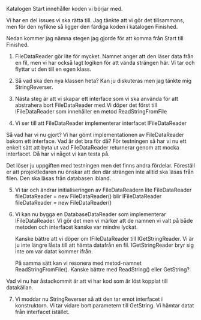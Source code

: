 ﻿Katalogen Start innehåller koden vi börjar med.

Vi har en del issues vi ska rätta till. Jag tänkte att vi gör det tillsammans, men för den nyfikne 
så ligger den färdiga koden i katalogen Finished.

Nedan kommer jag nämna stegen jag gjorde för att komma från Start till Finished.

1.	FileDataReader gör lite för mycket. Namnet anger att den läser data från en fil, men vi har också
	lagt logiken för att vända strängen här. Vi tar och flyttar ut den till en egen klass.

2.	Så vad ska den nya klassen heta? Kan ju diskuteras men jag tänkte mig StringReverser.

3.	Nästa steg är att vi skapar ett interface som vi ska använda för att abstrahera bort 
	FileDataReader med.Vi döper det först till IFileDataReader som innehåller en metod ReadStringFromFile

4.	Vi ser till att FileDataReader implementerar interfacet IFileDataReader


Så vad har vi nu gjort? Vi har gömt implementationen av FileDataReader bakom ett interface.
Vad är det bra för då? För testningen så har vi nu ett enkelt sätt att byta ut vad FileDataReader
returnerar genom att mocka interfacet. Då har vi något vi kan testa på.

Det löser ju uppgiften med testningen men det finns andra fördelar. Föreställ er att projektledaren 
nu önskar att den där strängen inte alltid ska läsas från filen. Den ska läsas från databasen ibland.

5.	Vi tar och ändrar initialiseringen av FileDataReadern lite
		FileDataReader fileDataReader = new FileDataReader() blir
		IFileDataReader fileDataReader = new FileDataReader()

6.	Vi kan nu bygga en DatabaseDataReader som implementerar IFileDataReader. Vi gör det men vi 
	märker att de namnen vi valt på både metoden och interfacet kanske var mindre lyckat.

	Kanske bättre att vi döper om IFileDataReader till IGetStringReader. Vi är ju inte längre låsta till 
	att hämta datafrån en fil. IGetStringReader bryr sig inte om var datat kommer ifrån.

	På samma sätt kan vi resonera med metod-namnet ReadStringFromFile(). Kanske bättre med ReadString()
	eller GetString?

Vad vi nu har åstadkommit är att vi har kod som är löst kopplat till datakällan.

7.  Vi moddar nu StringReverser så att den tar emot interfacet i konstruktorn. Vi tar vidare bort parametern till 
	GetString. Vi hämtar datat från interfacet istället.
